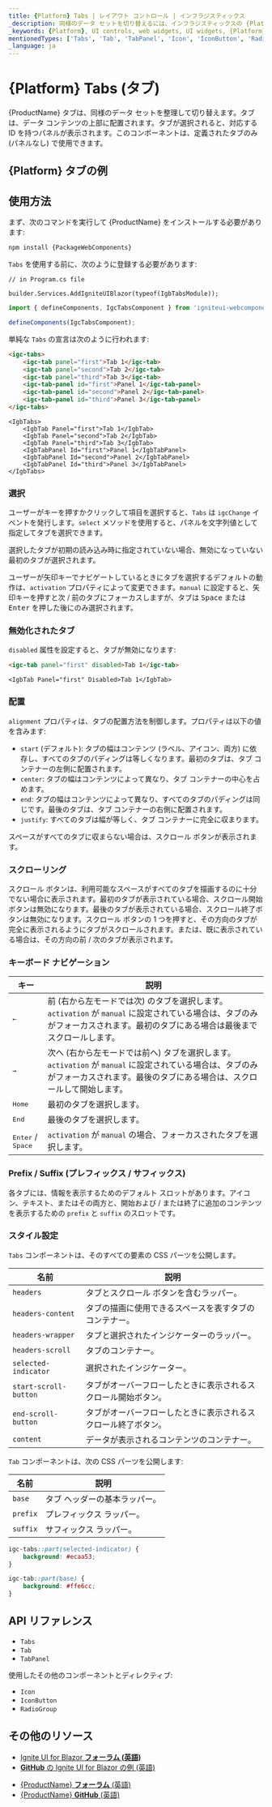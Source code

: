 ```yaml
---
title: {Platform} Tabs | レイアウト コントロール | インフラジスティックス
_description: 同様のデータ セットを切り替えるには、インフラジスティックスの {Platform} タブ コンポーネントを使用します。
_keywords: {Platform}, UI controls, web widgets, UI widgets, {Platform} Tabs Component, Infragistics, UI コントロール, web ウィジェット, UI ウィジェット, {Platform} タブ コンポーネント, インフラジスティックス
mentionedTypes: ['Tabs', 'Tab', 'TabPanel', 'Icon', 'IconButton', 'RadioGroup']
_language: ja
---
```


# {Platform} Tabs (タブ)

{ProductName} タブは、同様のデータ セットを整理して切り替えます。タブは、データ コンテンツの上部に配置されます。タブが選択されると、対応する ID を持つパネルが表示されます。このコンポーネントは、定義されたタブのみ (パネルなし) で使用できます。

## {Platform} タブの例

<code-view style="height: 150px"
           data-demos-base-url="{environment:dvDemosBaseUrl}"
           iframe-src="{environment:dvDemosBaseUrl}/layouts/tabs-overview"
           alt="{Platform} タブの例"
           github-src="layouts/tabs/overview">
</code-view>

## 使用方法

<!-- WebComponents -->
まず、次のコマンドを実行して {ProductName} をインストールする必要があります:

```cmd
npm install {PackageWebComponents}
```
<!-- end: WebComponents -->

`Tabs` を使用する前に、次のように登録する必要があります:


```razor
// in Program.cs file

builder.Services.AddIgniteUIBlazor(typeof(IgbTabsModule));
```

```ts
import { defineComponents, IgcTabsComponent } from 'igniteui-webcomponents';

defineComponents(IgcTabsComponent);
```

単純な `Tabs` の宣言は次のように行われます:

```html
<igc-tabs>
    <igc-tab panel="first">Tab 1</igc-tab>
    <igc-tab panel="second">Tab 2</igc-tab>
    <igc-tab panel="third">Tab 3</igc-tab>
    <igc-tab-panel id="first">Panel 1</igc-tab-panel>
    <igc-tab-panel id="second">Panel 2</igc-tab-panel>
    <igc-tab-panel id="third">Panel 3</igc-tab-panel>
</igc-tabs>
```

```razor
<IgbTabs>
    <IgbTab Panel="first">Tab 1</IgbTab>
    <IgbTab Panel="second">Tab 2</IgbTab>
    <IgbTab Panel="third">Tab 3</IgbTab>
    <IgbTabPanel Id="first">Panel 1</IgbTabPanel>
    <IgbTabPanel Id="second">Panel 2</IgbTabPanel>
    <IgbTabPanel Id="third">Panel 3</IgbTabPanel>
</IgbTabs>
```

### 選択

ユーザーがキーを押すかクリックして項目を選択すると、`Tabs` は `igcChange` イベントを発行します。`select` メソッドを使用すると、パネルを文字列値として指定してタブを選択できます。

選択したタブが初期の読み込み時に指定されていない場合、無効になっていない最初のタブが選択されます。

ユーザーが矢印キーでナビゲートしているときにタブを選択するデフォルトの動作は、`activation` プロパティによって変更できます。`manual` に設定すると、矢印キーを押すと次 / 前のタブにフォーカスしますが、タブは <kbd>Space</kbd> または <kbd>Enter</kbd> を押した後にのみ選択されます。

### 無効化されたタブ

`disabled` 属性を設定すると、タブが無効になります:

```html
<igc-tab panel="first" disabled>Tab 1</igc-tab>
```

```razor
<IgbTab Panel="first" Disabled>Tab 1</IgbTab>
```

### 配置

`alignment` プロパティは、タブの配置方法を制御します。プロパティは以下の値を含みます:

- `start` (デフォルト): タブの幅はコンテンツ (ラベル、アイコン、両方) に依存し、すべてのタブのパディングは等しくなります。最初のタブは、タブ コンテナーの左側に配置されます。
- `center`: タブの幅はコンテンツによって異なり、タブ コンテナーの中心を占めます。
- `end`: タブの幅はコンテンツによって異なり、すべてのタブのパディングは同じです。最後のタブは、タブ コンテナーの右側に配置されます。
- `justify`: すべてのタブは幅が等しく、タブ コンテナーに完全に収まります。

スペースがすべてのタブに収まらない場合は、スクロール ボタンが表示されます。

<code-view style="height: 200px"
           data-demos-base-url="{environment:dvDemosBaseUrl}"
           iframe-src="{environment:dvDemosBaseUrl}/layouts/tabs-alignment"
           alt="{Platform} タブの例"
           github-src="layouts/tabs/alignment">
</code-view>

### スクローリング

スクロール ボタンは、利用可能なスペースがすべてのタブを描画するのに十分でない場合に表示されます。最初のタブが表示されている場合、スクロール開始ボタンは無効になります。最後のタブが表示されている場合、スクロール終了ボタンは無効になります。スクロール ボタンの 1 つを押すと、その方向のタブが完全に表示されるようにタブがスクロールされます。または、既に表示されている場合は、その方向の前 / 次のタブが表示されます。

<code-view style="height: 150px"
           data-demos-base-url="{environment:dvDemosBaseUrl}"
           iframe-src="{environment:dvDemosBaseUrl}/layouts/tabs-scrolling"
           alt="{Platform} タブの例"
           github-src="layouts/tabs/scrolling">
</code-view>

### キーボード ナビゲーション

|キー|説明|
|----|-----------|
| <kbd>&larr;</kbd> | 前 (右から左モードでは次) のタブを選択します。`activation` が `manual` に設定されている場合は、タブのみがフォーカスされます。最初のタブにある場合は最後までスクロールします。 |
| <kbd>&rarr;</kbd> | 次へ (右から左モードでは前へ) タブを選択します。`activation` が `manual` に設定されている場合は、タブのみがフォーカスされます。最後のタブにある場合は、スクロールして開始します。 |
| <kbd>Home</kbd> | 最初のタブを選択します。 |
| <kbd>End</kbd> | 最後のタブを選択します。 |
| <kbd>Enter</kbd> / <kbd>Space</kbd> | `activation` が `manual` の場合、フォーカスされたタブを選択します。 |

### Prefix / Suffix (プレフィックス / サフィックス)

各タブには、情報を表示するためのデフォルト スロットがあります。アイコン、テキスト、またはその両方と、開始および / または終了に追加のコンテンツを表示するための `prefix` と `suffix` のスロットです。

<code-view style="height: 150px"
           data-demos-base-url="{environment:dvDemosBaseUrl}"
           iframe-src="{environment:dvDemosBaseUrl}/layouts/tabs-prefix-suffix"
           alt="{Platform} タブの例"
           github-src="layouts/tabs/prefix-suffix">
</code-view>

### スタイル設定

`Tabs` コンポーネントは、そのすべての要素の CSS パーツを公開します。

| 名前 | 説明 |
|--|--|
| `headers` | タブとスクロール ボタンを含むラッパー。 |
| `headers-content` | タブの描画に使用できるスペースを表すタブのコンテナー。 |
| `headers-wrapper` | タブと選択されたインジケーターのラッパー。 |
| `headers-scroll` | タブのコンテナー。 |
| `selected-indicator` | 選択されたインジケーター。 |
| `start-scroll-button` | タブがオーバーフローしたときに表示されるスクロール開始ボタン。 |
| `end-scroll-button` | タブがオーバーフローしたときに表示されるスクロール終了ボタン。|
| `content` | データが表示されるコンテンツのコンテナー。 |

`Tab` コンポーネントは、次の CSS パーツを公開します:

|名前|説明|
|--|--|
| `base` | タブ ヘッダーの基本ラッパー。|
| `prefix` | プレフィックス ラッパー。 |
| `suffix` | サフィックス ラッパー。 |

```css
igc-tabs::part(selected-indicator) {
    background: #ecaa53;
}

igc-tab::part(base) {
    background: #ffe6cc;
}
```

<!-- WebComponents -->

## API リファレンス

* `Tabs`
* `Tab`
* `TabPanel`

使用したその他のコンポーネントとディレクティブ:
* `Icon`
* `IconButton`
* `RadioGroup`

<!-- end: WebComponents -->

## その他のリソース

<!-- Blazor -->

* [Ignite UI for Blazor **フォーラム (英語)**](https://www.infragistics.com/community/forums/f/ignite-ui-for-blazor)
* [**GitHub** の Ignite UI for Blazor の例 (英語)](https://github.com/IgniteUI/igniteui-blazor-examples)

<!-- end: Blazor -->

<!-- WebComponents -->

* [{ProductName} **フォーラム** (英語) ](https://www.infragistics.com/community/forums/f/ignite-ui-for-web-components)
* [{ProductName} **GitHub** (英語)](https://github.com/IgniteUI/igniteui-webcomponents)

<!-- end: WebComponents -->